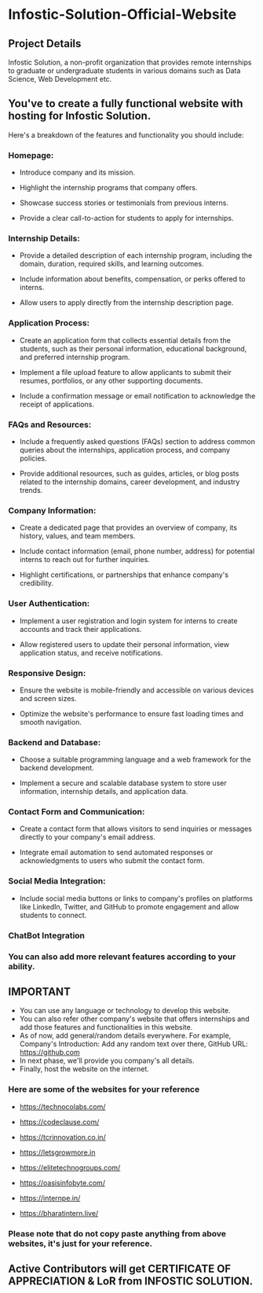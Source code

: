 # Infostic-Solution-Official-Website

## Project Details


Infostic Solution, a non-profit organization that provides remote internships to graduate or undergraduate students in various domains such as Data Science, Web Development etc.

## You've to create a fully functional website with hosting for Infostic Solution.

Here's a breakdown of the features and functionality you should include:

### Homepage:

- Introduce company and its mission.

- Highlight the internship programs that company offers.

- Showcase success stories or testimonials from previous interns.

- Provide a clear call-to-action for students to apply for internships.

### Internship Details:

- Provide a detailed description of each internship program, including the domain, duration, required skills, and learning outcomes.

- Include information about benefits, compensation, or perks offered to interns.

- Allow users to apply directly from the internship description page.

### Application Process:

- Create an application form that collects essential details from the students, such as their personal information, educational background, and preferred internship program.

- Implement a file upload feature to allow applicants to submit their resumes, portfolios, or any other supporting documents.

- Include a confirmation message or email notification to acknowledge the receipt of applications.

### FAQs and Resources:

- Include a frequently asked questions (FAQs) section to address common queries about the internships, application process, and company policies.

- Provide additional resources, such as guides, articles, or blog posts related to the internship domains, career development, and industry trends.

### Company Information:

- Create a dedicated page that provides an overview of company, its history, values, and team members.

- Include contact information (email, phone number, address) for potential interns to reach out for further inquiries.

- Highlight certifications, or partnerships that enhance company's credibility.

### User Authentication:

- Implement a user registration and login system for interns to create accounts and track their applications.

- Allow registered users to update their personal information, view application status, and receive notifications.

### Responsive Design:

- Ensure the website is mobile-friendly and accessible on various devices and screen sizes.

- Optimize the website's performance to ensure fast loading times and smooth navigation.

### Backend and Database:

- Choose a suitable programming language and a web framework for the backend development.

- Implement a secure and scalable database system to store user information, internship details, and application data.

### Contact Form and Communication:

- Create a contact form that allows visitors to send inquiries or messages directly to your company's email address.

- Integrate email automation to send automated responses or acknowledgments to users who submit the contact form.

### Social Media Integration:

- Include social media buttons or links to company's profiles on platforms like LinkedIn, Twitter, and GitHub to promote engagement and allow students to connect.

### ChatBot Integration 

### You can also add more relevant features according to your ability.

## IMPORTANT 

- You can use any language or technology to develop this website.
- You can also refer other company's website that offers internships and add those features and functionalities in this website.
- As of now, add general/random details everywhere. For example, Company's Introduction: Add any random text over there, GitHub URL: https://github.com 
- In next phase, we'll provide you company's all details. 
- Finally, host the website on the internet.

### Here are some of the websites for your reference 
- https://technocolabs.com/

- https://codeclause.com/

- https://tcrinnovation.co.in/

- https://letsgrowmore.in

- https://elitetechnogroups.com/

- https://oasisinfobyte.com/

- https://internpe.in/

- https://bharatintern.live/

### Please note that do not copy paste anything from above websites, it's just for your reference.

## Active Contributors will get CERTIFICATE OF APPRECIATION & LoR from INFOSTIC SOLUTION.

